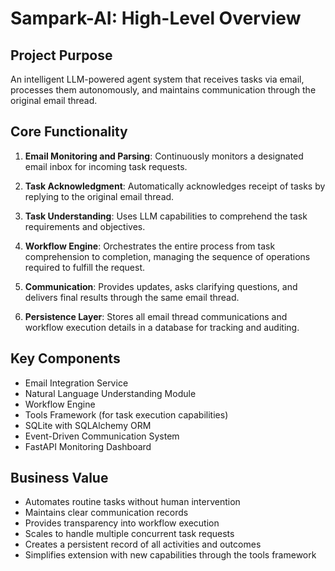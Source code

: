 # Sampark-AI: High-Level Overview

## Project Purpose
An intelligent LLM-powered agent system that receives tasks via email, processes them autonomously, and maintains communication through the original email thread.

## Core Functionality
1. **Email Monitoring and Parsing**: Continuously monitors a designated email inbox for incoming task requests.

2. **Task Acknowledgment**: Automatically acknowledges receipt of tasks by replying to the original email thread.

3. **Task Understanding**: Uses LLM capabilities to comprehend the task requirements and objectives.

4. **Workflow Engine**: Orchestrates the entire process from task comprehension to completion, managing the sequence of operations required to fulfill the request.

5. **Communication**: Provides updates, asks clarifying questions, and delivers final results through the same email thread.

6. **Persistence Layer**: Stores all email thread communications and workflow execution details in a database for tracking and auditing.

## Key Components
- Email Integration Service
- Natural Language Understanding Module
- Workflow Engine
- Tools Framework (for task execution capabilities)
- SQLite with SQLAlchemy ORM
- Event-Driven Communication System
- FastAPI Monitoring Dashboard

## Business Value
- Automates routine tasks without human intervention
- Maintains clear communication records
- Provides transparency into workflow execution
- Scales to handle multiple concurrent task requests
- Creates a persistent record of all activities and outcomes
- Simplifies extension with new capabilities through the tools framework
